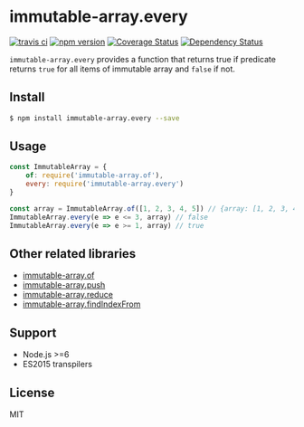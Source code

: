 # immutable-array.every

[![travis ci][1]][2]
[![npm version][3]][4]
[![Coverage Status][5]][6]
[![Dependency Status][7]][8]

`immutable-array.every` provides a function that returns true if predicate returns `true` for all items of immutable array and `false` if not.

## Install

``` bash
$ npm install immutable-array.every --save
```

## Usage
``` javascript
const ImmutableArray = {
    of: require('immutable-array.of'),
    every: require('immutable-array.every')
}

const array = ImmutableArray.of([1, 2, 3, 4, 5]) // {array: [1, 2, 3, 4, 5], length: 5}
ImmutableArray.every(e => e <= 3, array) // false
ImmutableArray.every(e => e >= 1, array) // true
```

## Other related libraries
- [immutable-array.of]()
- [immutable-array.push]()
- [immutable-array.reduce]()
- [immutable-array.findIndexFrom]()

## Support
- Node.js >=6
- ES2015 transpilers

## License
MIT

  [1]: https://travis-ci.org/xgbuils/immutable-array.every.svg?branch=master
  [2]: https://travis-ci.org/xgbuils/immutable-array.every
  [3]: https://badge.fury.io/js/immutable-array.every.svg
  [4]: https://badge.fury.io/js/immutable-array.every
  [5]: https://coveralls.io/repos/github/xgbuils/immutable-array.every/badge.svg?branch=master
  [6]: https://coveralls.io/github/xgbuils/immutable-array.every?branch=master
  [7]: https://david-dm.org/xgbuils/immutable-array.every.svg
  [8]: https://david-dm.org/xgbuils/immutable-array.every
